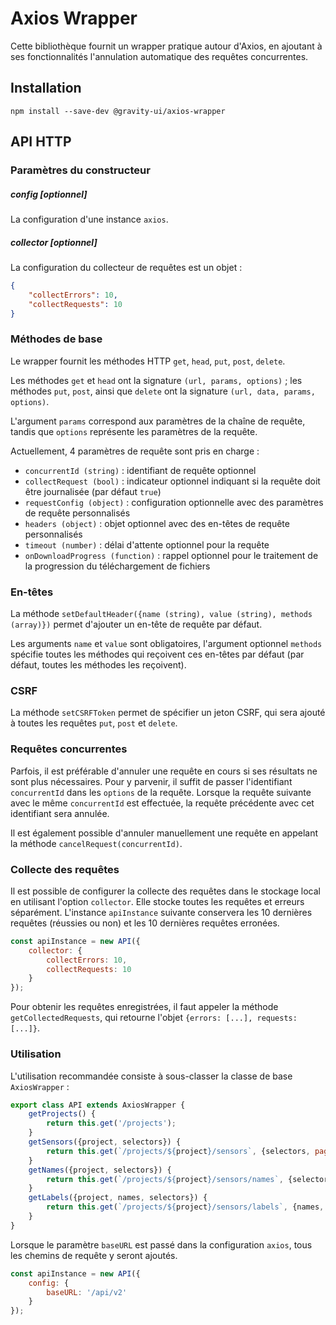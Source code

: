 # Axios Wrapper
Cette bibliothèque fournit un wrapper pratique autour d'Axios, en ajoutant à ses fonctionnalités l'annulation automatique des requêtes concurrentes.

## Installation

```shell
npm install --save-dev @gravity-ui/axios-wrapper
```

## API HTTP

### Paramètres du constructeur

##### config [optionnel]
La configuration d'une instance `axios`.

##### collector [optionnel]
La configuration du collecteur de requêtes est un objet :
```json
{
    "collectErrors": 10,
    "collectRequests": 10
}
```

### Méthodes de base
Le wrapper fournit les méthodes HTTP `get`, `head`, `put`, `post`, `delete`.

Les méthodes `get` et `head` ont la signature `(url, params, options)` ; les méthodes `put`, `post`, ainsi que `delete`
ont la signature `(url, data, params, options)`.

L'argument `params` correspond aux paramètres de la chaîne de requête, tandis que `options` représente les paramètres de la requête.

Actuellement, 4 paramètres de requête sont pris en charge :
- `concurrentId (string)` : identifiant de requête optionnel
- `collectRequest (bool)` : indicateur optionnel indiquant si la requête doit être journalisée (par défaut `true`)
- `requestConfig (object)` : configuration optionnelle avec des paramètres de requête personnalisés
- `headers (object)` : objet optionnel avec des en-têtes de requête personnalisés
- `timeout (number)` : délai d'attente optionnel pour la requête
- `onDownloadProgress (function)` : rappel optionnel pour le traitement de la progression du téléchargement de fichiers

### En-têtes
La méthode `setDefaultHeader({name (string), value (string), methods (array)})` permet d'ajouter un en-tête de requête par défaut.

Les arguments `name` et `value` sont obligatoires, l'argument optionnel `methods` spécifie toutes les méthodes qui reçoivent ces en-têtes par défaut (par défaut, toutes les méthodes les reçoivent).

### CSRF
La méthode `setCSRFToken` permet de spécifier un jeton CSRF, qui sera ajouté à toutes les requêtes `put`, `post` et `delete`.

### Requêtes concurrentes
Parfois, il est préférable d'annuler une requête en cours si ses résultats ne sont plus nécessaires. Pour y parvenir, il suffit de passer l'identifiant `concurrentId` dans les `options` de la requête. Lorsque la requête suivante avec le même `concurrentId` est effectuée, la requête précédente avec cet identifiant sera annulée.

Il est également possible d'annuler manuellement une requête en appelant la méthode `cancelRequest(concurrentId)`.

### Collecte des requêtes
Il est possible de configurer la collecte des requêtes dans le stockage local en utilisant l'option `collector`. Elle stocke toutes les requêtes et erreurs séparément. L'instance `apiInstance` suivante conservera les 10 dernières requêtes (réussies ou non) et les 10 dernières requêtes erronées.
```javascript
const apiInstance = new API({
    collector: {
        collectErrors: 10,
        collectRequests: 10
    }
});
```

Pour obtenir les requêtes enregistrées, il faut appeler la méthode `getCollectedRequests`, qui retourne l'objet
`{errors: [...], requests: [...]}`.

### Utilisation
L'utilisation recommandée consiste à sous-classer la classe de base `AxiosWrapper` :
```javascript
export class API extends AxiosWrapper {
    getProjects() {
        return this.get('/projects');
    }
    getSensors({project, selectors}) {
        return this.get(`/projects/${project}/sensors`, {selectors, pageSize: 200});
    }
    getNames({project, selectors}) {
        return this.get(`/projects/${project}/sensors/names`, {selectors});
    }
    getLabels({project, names, selectors}) {
        return this.get(`/projects/${project}/sensors/labels`, {names, selectors});
    }
}
```

Lorsque le paramètre `baseURL` est passé dans la configuration `axios`, tous les chemins de requête y seront ajoutés.
```javascript
const apiInstance = new API({
    config: {
        baseURL: '/api/v2'
    }
});
```